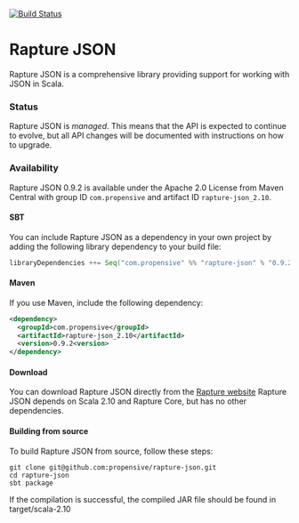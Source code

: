 [![Build Status](https://travis-ci.org/propensive/rapture-json.png?branch=scala-2.10)](https://travis-ci.org/propensive/rapture-json)

# Rapture JSON

Rapture JSON is a comprehensive library providing support for working with JSON in Scala.

### Status

Rapture JSON is *managed*. This means that the API is expected to continue to evolve, but all API changes will be documented with instructions on how to upgrade.

### Availability

Rapture JSON 0.9.2 is available under the Apache 2.0 License from Maven Central with group ID `com.propensive` and artifact ID `rapture-json_2.10`.

#### SBT

You can include Rapture JSON as a dependency in your own project by adding the following library dependency to your build file:

```scala
libraryDependencies ++= Seq("com.propensive" %% "rapture-json" % "0.9.2")
```

#### Maven

If you use Maven, include the following dependency:

```xml
<dependency>
  <groupId>com.propensive</groupId>
  <artifactId>rapture-json_2.10</artifactId>
  <version>0.9.2<version>
</dependency>
```

#### Download

You can download Rapture JSON directly from the [Rapture website](http://rapture.io/)
Rapture JSON depends on Scala 2.10 and Rapture Core, but has no other dependencies.

#### Building from source

To build Rapture JSON from source, follow these steps:

```
git clone git@github.com:propensive/rapture-json.git
cd rapture-json
sbt package
```

If the compilation is successful, the compiled JAR file should be found in target/scala-2.10

